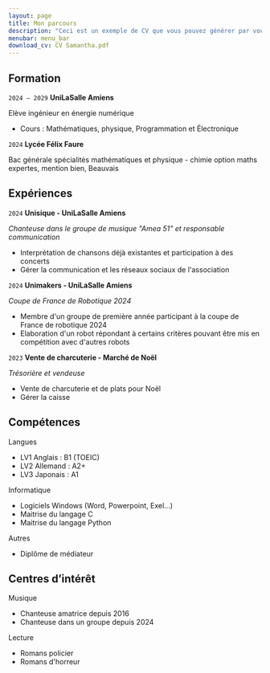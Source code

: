 ```yaml
---
layout: page
title: Mon parcours
description: "Ceci est un exemple de CV que vous pouvez générer par vous-même"
menubar: menu_bar
download_cv: CV Samantha.pdf
---
```


## Formation 

`2024 – 2029`
**UniLaSalle Amiens**

Elève ingénieur en énergie numérique
* Cours : Mathématiques, physique, Programmation et Électronique
  

`2024`
**Lycée Félix Faure**

Bac générale spécialités mathématiques et physique - chimie option maths expertes, mention bien, Beauvais 

## Expériences

`2024` **Unisique - UniLaSalle Amiens**

_Chanteuse dans le groupe de musique "Amea 51" et responsable communication_
* Interprétation de chansons déjà existantes et participation à des concerts 
* Gérer la communication et les réseaux sociaux de l'association 


`2024` **Unimakers - UniLaSalle Amiens**

_Coupe de France de Robotique 2024_
* Membre d'un groupe de première année participant à la coupe de France de robotique 2024
* Elaboration d'un robot répondant à certains critères pouvant être mis en compétition avec d'autres robots


`2023` **Vente de charcuterie - Marché de Noël**

_Trésorière et vendeuse_
* Vente de charcuterie et de plats pour Noël
* Gérer la caisse

## Compétences

Langues
* LV1 Anglais : B1 (TOEIC)
* LV2 Allemand : A2+
* LV3 Japonais : A1

Informatique
* Logiciels Windows (Word, Powerpoint, Exel...)
* Maitrise du langage C
* Maitrise du langage Python

Autres
* Diplôme de médiateur

## Centres d’intérêt

Musique 
* Chanteuse amatrice depuis 2016
* Chanteuse dans un groupe depuis 2024

Lecture
* Romans policier
* Romans d'horreur
